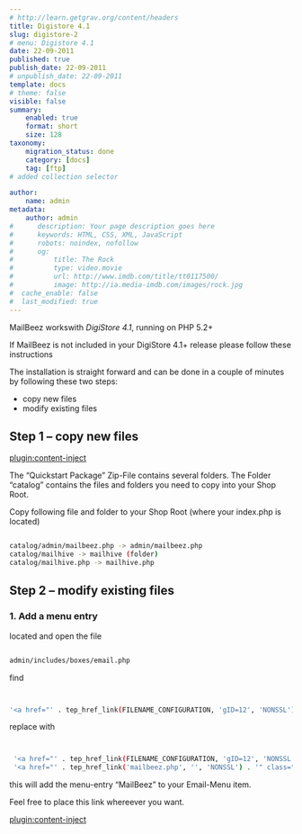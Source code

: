 ```yaml
---
# http://learn.getgrav.org/content/headers
title: Digistore 4.1
slug: digistore-2
# menu: Digistore 4.1
date: 22-09-2011
published: true
publish_date: 22-09-2011
# unpublish_date: 22-09-2011
template: docs
# theme: false
visible: false
summary:
    enabled: true
    format: short
    size: 128
taxonomy:
    migration_status: done
    category: [docs]
    tag: [ftp]
# added collection selector

author:
    name: admin
metadata:
    author: admin
#      description: Your page description goes here
#      keywords: HTML, CSS, XML, JavaScript
#      robots: noindex, nofollow
#      og:
#          title: The Rock
#          type: video.movie
#          url: http://www.imdb.com/title/tt0117500/
#          image: http://ia.media-imdb.com/images/rock.jpg
#  cache_enable: false
#  last_modified: true
---
```


MailBeez workswith *DigiStore 4.1*, running on PHP 5.2+

If MailBeez is not included in your DigiStore 4.1+ release please follow these instructions

The installation is straight forward and can be done in a couple of minutes by following these two steps:

- copy new files
- modify existing files

## Step 1 – copy new files

[plugin:content-inject](/content_blocks/download_installer)


The “Quickstart Package” Zip-File contains several folders. The Folder “catalog” contains the files and folders you need to copy into your Shop Root.

Copy following file and folder to your Shop Root (where your index.php is located)

```bash

catalog/admin/mailbeez.php -> admin/mailbeez.php  
catalog/mailhive -> mailhive (folder)  
catalog/mailhive.php -> mailhive.php

```

## Step 2 – modify existing files

### 1. Add a menu entry

located and open the file

```bash

admin/includes/boxes/email.php

```

find

```bash


'<a href="' . tep_href_link(FILENAME_CONFIGURATION, 'gID=12', 'NONSSL') . '" class="menuBoxContentLink">' . BOX_CONFIGURATION_EMAIL_OPTIONS . '</a>');


```

replace with


```bash


 '<a href="' . tep_href_link(FILENAME_CONFIGURATION, 'gID=12', 'NONSSL') . '" class="menuBoxContentLink">' . BOX_CONFIGURATION_EMAIL_OPTIONS . '</a>'.
 '<a href="' . tep_href_link('mailbeez.php', '', 'NONSSL') . '" class="menuBoxContentLink">Mail Beez</a>');

```

this will add the menu-entry “MailBeez” to your Email-Menu item.

Feel free to place this link whereever you want.


[plugin:content-inject](/content_blocks/run_installer)